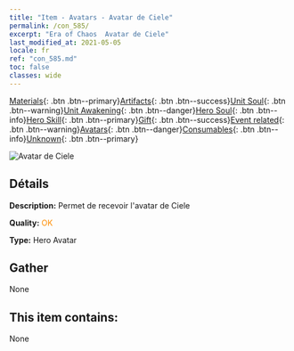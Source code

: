 ```yaml
---
title: "Item - Avatars - Avatar de Ciele"
permalink: /con_585/
excerpt: "Era of Chaos  Avatar de Ciele"
last_modified_at: 2021-05-05
locale: fr
ref: "con_585.md"
toc: false
classes: wide
---
```

 [Materials](/ItemsFR/){: .btn .btn--primary}[Artifacts](/ItemsFR/Artifacts/){: .btn .btn--success}[Unit Soul](/ItemsFR/UnitSoul/){: .btn .btn--warning}[Unit Awakening](/ItemsFR/UnitAwakening/){: .btn .btn--danger}[Hero Soul](/ItemsFR/HeroSoul/){: .btn .btn--info}[Hero Skill](/ItemsFR/HeroSkill/){: .btn .btn--primary}[Gift](/ItemsFR/Gift/){: .btn .btn--success}[Event related](/ItemsFR/Events/){: .btn .btn--warning}[Avatars](/ItemsFR/Avatars/){: .btn .btn--danger}[Consumables](/ItemsFR/Consumables/){: .btn .btn--info}[Unknown](/ItemsFR/Unknown/){: .btn .btn--primary}

 ![Avatar de Ciele](/images/h/h_Ciele1.jpg)

## Détails
 **Description:** Permet de recevoir l'avatar de Ciele

 **Quality:** <span style="color: #FF8C00">OK</span>

 **Type:** Hero Avatar

## Gather

  None

## This item contains:

  None

